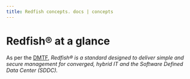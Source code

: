 ```yaml
---
title: Redfish concepts. docs | concepts
---
```


# Redfish® at a glance

As per the [DMTF](https://redfish.dmtf.org/education),  _Redfish® is a standard designed to deliver simple and secure management for converged,
hybrid IT and the Software Defined Data Center (SDDC)._

